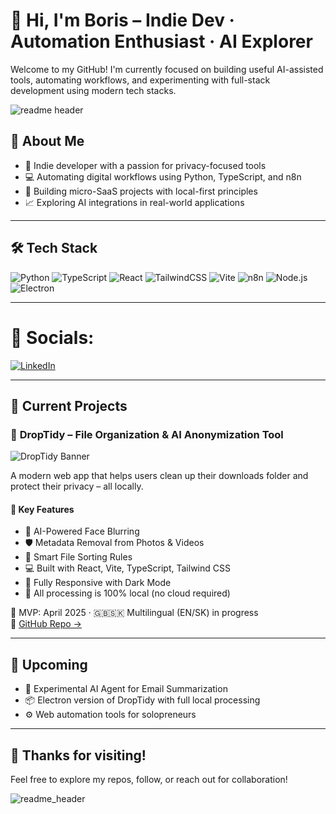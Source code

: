 # 👋 Hi, I'm Boris – Indie Dev · Automation Enthusiast · AI Explorer

Welcome to my GitHub! I'm currently focused on building useful AI-assisted tools, automating workflows, and experimenting with full-stack development using modern tech stacks.

![readme header](https://github.com/user-attachments/assets/50edc5d3-2d4a-4c03-9acd-943c7035caf7)
## 🧠 About Me

- 🎯 Indie developer with a passion for privacy-focused tools
- 💻 Automating digital workflows using Python, TypeScript, and n8n
- 🧰 Building micro-SaaS projects with local-first principles
- 📈 Exploring AI integrations in real-world applications

---

## 🛠 Tech Stack

![Python](https://img.shields.io/badge/-Python-3776AB?style=flat&logo=python&logoColor=white)
![TypeScript](https://img.shields.io/badge/-TypeScript-3178C6?style=flat&logo=typescript&logoColor=white)
![React](https://img.shields.io/badge/-React-20232A?style=flat&logo=react&logoColor=61DAFB)
![TailwindCSS](https://img.shields.io/badge/-Tailwind-38B2AC?style=flat&logo=tailwind-css&logoColor=white)
![Vite](https://img.shields.io/badge/-Vite-646CFF?style=flat&logo=vite&logoColor=white)
![n8n](https://img.shields.io/badge/-n8n-FE5E41?style=flat&logo=n8n&logoColor=white)
![Node.js](https://img.shields.io/badge/-Node.js-339933?style=flat&logo=node.js&logoColor=white)
![Electron](https://img.shields.io/badge/-Electron-47848F?style=flat&logo=electron&logoColor=white)

---

# 📱 Socials:
[![LinkedIn](https://img.shields.io/badge/LinkedIn-%230077B5.svg?logo=linkedin&logoColor=white)](https://linkedin.com/in/www.linkedin.com/in/borisdračka) 

---

## 📂 Current Projects

### 🎯 **DropTidy – File Organization & AI Anonymization Tool**

![DropTidy Banner](https://github.com/user-attachments/assets/7eac23c2-e525-4924-8771-293120cd0758)

A modern web app that helps users clean up their downloads folder and protect their privacy – all locally.

#### 🔹 Key Features
- 🧠 AI-Powered Face Blurring
- 🛡 Metadata Removal from Photos & Videos
- 📁 Smart File Sorting Rules
- 💻 Built with React, Vite, TypeScript, Tailwind CSS
- 🌙 Fully Responsive with Dark Mode
- 🔐 All processing is 100% local (no cloud required)

📍 MVP: April 2025 · 🇬🇧🇸🇰 Multilingual (EN/SK) in progress  
🔗 [GitHub Repo →](https://github.com/LuliBobo/tidy-drop-ui)

---

## 🚧 Upcoming

- 🧠 Experimental AI Agent for Email Summarization
- 📦 Electron version of DropTidy with full local processing
- ⚙️ Web automation tools for solopreneurs

---

## 🙌 Thanks for visiting!

Feel free to explore my repos, follow, or reach out for collaboration!


![readme_header](https://github.com/LuliBobo/LuliBobo/assets/99192323/51183170-5c9a-4846-9d1f-af84f9238519)
